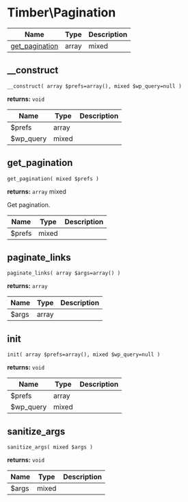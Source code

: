 
# Timber\Pagination




Name | Type | Description
---- | ---- | -----------
[get_pagination](#get_pagination) | array | mixed

## __construct
`__construct( array $prefs=array(), mixed $wp_query=null )`

**returns:** `void` 

Name | Type | Description
---- | ---- | -----------
$prefs | array | 
$wp_query | mixed | 



## get_pagination
`get_pagination( mixed $prefs )`

**returns:** `array` mixed

Get pagination.

Name | Type | Description
---- | ---- | -----------
$prefs | mixed | 



## paginate_links
`paginate_links( array $args=array() )`

**returns:** `array` 

Name | Type | Description
---- | ---- | -----------
$args | array | 



## init
`init( array $prefs=array(), mixed $wp_query=null )`

**returns:** `void` 

Name | Type | Description
---- | ---- | -----------
$prefs | array | 
$wp_query | mixed | 



## sanitize_args
`sanitize_args( mixed $args )`

**returns:** `void` 

Name | Type | Description
---- | ---- | -----------
$args | mixed | 






